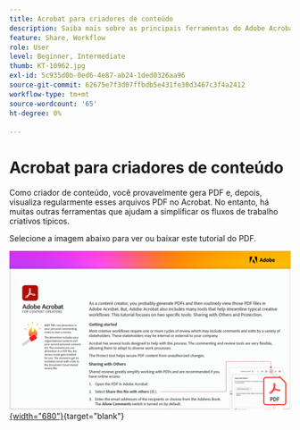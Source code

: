 ```yaml
---
title: Acrobat para criadores de conteúdo
description: Saiba mais sobre as principais ferramentas do Adobe Acrobat que ajudam a otimizar os fluxos de trabalho criativos
feature: Share, Workflow
role: User
level: Beginner, Intermediate
thumb: KT-10962.jpg
exl-id: 5c935d0b-0ed6-4e87-ab24-1ded0326aa96
source-git-commit: 62675e7f3d07ffbdb5e431fe30d3467c3f4a2412
workflow-type: tm+mt
source-wordcount: '65'
ht-degree: 0%

---
```


# Acrobat para criadores de conteúdo

Como criador de conteúdo, você provavelmente gera PDF e, depois, visualiza regularmente esses arquivos PDF no Acrobat. No entanto, há muitas outras ferramentas que ajudam a simplificar os fluxos de trabalho criativos típicos.

Selecione a imagem abaixo para ver ou baixar este tutorial do PDF.

[![Primeira imagem de página do tutorial](assets/Acrobatforcontentcreators.png){width="680"}](assets/Acrobat-for-Content-Creators.pdf){target="blank"}
